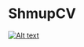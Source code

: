 # ShmupCV


[![Alt text](https://img.youtube.com/vi/VID/0.jpg)](https://www.youtube.com/watch?v=VID)
